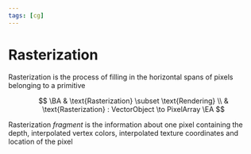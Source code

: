 ```yaml
---
tags: [cg]
---
```


# Rasterization

Rasterization is the process of filling in the horizontal spans of pixels belonging to a primitive

$$
\BA
	& \text{Rasterization} \subset \text{Rendering} \\
	& \text{Rasterization} : VectorObject \to PixelArray
\EA
$$

Rasterization _fragment_ is the information about one pixel containing the depth, interpolated vertex colors, interpolated texture coordinates and location of the pixel

<!--

Растеризация --- это подобие реальной отрисовки (аппроксимация), а трассировка лучей --- это более сложный и более реально выглядящий алгоритм (канонический)

-->
